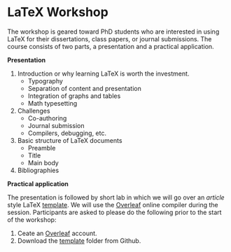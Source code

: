 # LaTeX Workshop
The workshop is geared toward PhD students who are interested in using LaTeX for their dissertations, class papers, or journal submissions. The course consists of two parts, a presentation and a practical application.

**Presentation**
1. Introduction or why learning LaTeX is worth the investment.
    * Typography
    * Separation of content and presentation
    * Integration of graphs and tables
    * Math typesetting
2. Challenges
    * Co-authoring
    * Journal submission
    * Compilers, debugging, etc.
3. Basic structure of LaTeX documents
    * Preamble
    * Title
    * Main body
4. Bibliographies

**Practical application**

The presentation is followed by short lab in which we will go over an *article* style LaTeX [template](https://github.com/thereseanders/Workshop-LaTeX/tree/master/template). We will use the [Overleaf](https://www.overleaf.com) online compiler during the session. Participants are asked to please do the following prior to the start of the workshop:

1. Ceate an [Overleaf](https://www.overleaf.com) account.
2. Download the [template](https://github.com/thereseanders/Workshop-LaTeX/tree/master/template) folder from Github.
